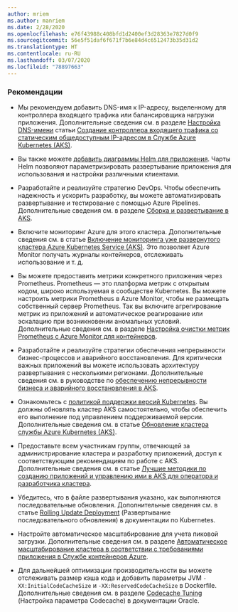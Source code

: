 ```yaml
---
author: mriem
ms.author: manriem
ms.date: 2/28/2020
ms.openlocfilehash: e76f43988c408bfd1d2400ef3d28363e7827d0f9
ms.sourcegitcommit: 56e5f51daf6f671f7b6e84d4c6512473b35d31d2
ms.translationtype: HT
ms.contentlocale: ru-RU
ms.lasthandoff: 03/07/2020
ms.locfileid: "78897663"
---
```

### <a name="recommendations"></a>Рекомендации

* Мы рекомендуем добавить DNS-имя к IP-адресу, выделенному для контроллера входящего трафика или балансировщика нагрузки приложения. Дополнительные сведения см. в разделе [Настройка DNS-имени](/azure/aks/ingress-static-ip#configure-a-dns-name) статьи [Создание контроллера входящего трафика со статическим общедоступным IP-адресом в Службе Azure Kubernetes (AKS)](/azure/aks/ingress-static-ip).

* Вы также можете [добавить диаграммы Helm для приложения](https://helm.sh/docs/topics/charts/). Чарты Helm позволяют параметризировать развертывание приложения для использования и настройки различными клиентами.

* Разработайте и реализуйте стратегию DevOps. Чтобы обеспечить надежность и ускорить разработку, вы можете автоматизировать развертывание и тестирование с помощью Azure Pipelines. Дополнительные сведения см. в разделе [Сборка и развертывание в AKS](/azure/devops/pipelines/ecosystems/kubernetes/aks-template).

* Включите мониторинг Azure для этого кластера. Дополнительные сведения см. в статье [Включение мониторинга уже развернутого кластера Azure Kubernetes Service (AKS)](/azure/azure-monitor/insights/container-insights-enable-existing-clusters). Это позволяет Azure Monitor получать журналы контейнеров, отслеживать использование и т. д.

* Вы можете предоставить метрики конкретного приложения через Prometheus. Prometheus — это платформа метрик с открытым кодом, широко используемая в сообществе Kubernetes. Вы можете настроить метрики Prometheus в Azure Monitor, чтобы не размещать собственный сервер Prometheus. Так вы включите агрегирование метрик из приложений и автоматическое реагирование или эскалацию при возникновении аномальных условий. Дополнительные сведения см. в разделе [Настройка очистки метрик Prometheus с Azure Monitor для контейнеров](/azure/azure-monitor/insights/container-insights-prometheus-integration).

* Разработайте и реализуйте стратегии обеспечения непрерывности бизнес-процессов и аварийного восстановления. Для критически важных приложений вы можете использовать архитектуру развертывания с несколькими регионами. Дополнительные сведения см. в руководстве по [обеспечению непрерывности бизнеса и аварийного восстановления в AKS](/azure/aks/operator-best-practices-multi-region).

* Ознакомьтесь с [политикой поддержки версий Kubernetes](/azure/aks/supported-kubernetes-versions#kubernetes-version-support-policy). Вы должны обновлять кластер AKS самостоятельно, чтобы обеспечить его выполнение под управлением поддерживаемой версии. Дополнительные сведения см. в статье [Обновление кластера службы Azure Kubernetes (AKS)](/azure/aks/upgrade-cluster).

* Предоставьте всем участникам группы, отвечающей за администрирование кластера и разработку приложений, доступ к соответствующим рекомендациям по работе с AKS. Дополнительные сведения см. в статье [Лучшие методики по созданию приложений и управлению ими в AKS для оператора и разработчика кластера](/azure/aks/best-practices).

* Убедитесь, что в файле развертывания указано, как выполняются последовательные обновления. Дополнительные сведения см. в статье [Rolling Update Deployment](https://kubernetes.io/docs/concepts/workloads/controllers/deployment/#rolling-update-deployment) (Развертывание последовательного обновления) в документации по Kubernetes.

* Настройте автоматическое масштабирование для учета пиковой загрузки. Дополнительные сведения см. в разделе [Автоматическое масштабирование кластера в соответствии с требованиями приложения в Службе контейнеров Azure](/azure/aks/cluster-autoscaler).

* Для дальнейшей оптимизации производительности вы можете отслеживать размер кэша кода и добавить параметры JVM `-XX:InitialCodeCacheSize` и `-XX:ReservedCodeCacheSize` в Dockerfile. Дополнительные сведения см. в разделе [Codecache Tuning](https://docs.oracle.com/javase/8/embedded/develop-apps-platforms/codecache.htm) (Настройка параметра Codecache) в документации Oracle.
